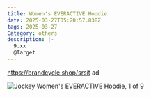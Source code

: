 ```yaml
---
title: Women's EVERACTIVE Hoodie
date: 2025-03-27T05:20:57.838Z
tags: 2025-03-27
Category: others
description: |-
  9.xx 
  @Target
---
```

https://brandcycle.shop/srsit   ad 

<!--StartFragment-->

![Jockey Women's EVERACTIVE Hoodie, 1 of 9](https://target.scene7.com/is/image/Target/GUEST_8051afbb-b945-48b3-9287-e30064a426e0?wid=475&hei=475&qlt=80&fmt=webp)

<!--EndFragment-->